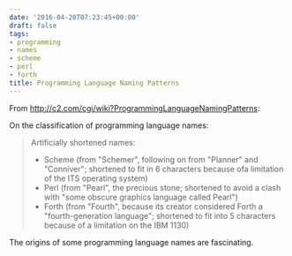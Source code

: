 ```yaml
---
date: '2016-04-20T07:23:45+00:00'
draft: false
tags:
- programming
- names
- scheme
- perl
- forth
title: Programming Language Naming Patterns
---
```


From http://c2.com/cgi/wiki?ProgrammingLanguageNamingPatterns:

On the classification of programming language names:

>Artificially shortened names:
>
>- Scheme (from "Schemer", following on from "Planner" and "Conniver"; shortened to fit in 6 characters because ofa limitation of the ITS operating system)
>- Perl (from "Pearl", the precious stone; shortened to avoid a clash with "some obscure graphics language called Pearl")
>- Forth (from "Fourth", because its creator considered Forth a "fourth-generation language"; shortened to fit into 5 characters because of a limitation on the IBM 1130)

The origins of some programming language names are fascinating.
